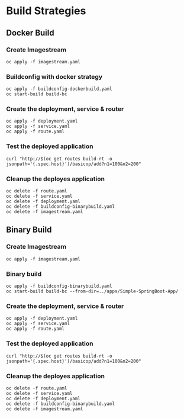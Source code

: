# Build Strategies

## Docker Build
### Create Imagestream
```
oc apply -f imagestream.yaml
```

### Buildconfig with docker strategy
```
oc apply -f buildconfig-dockerbuild.yaml
oc start-build build-bc
```

### Create the deployment, service & router
```
oc apply -f deployment.yaml
oc apply -f service.yaml
oc apply -f route.yaml
```

### Test the deployed application
```
curl "http://$(oc get routes build-rt -o jsonpath='{.spec.host}')/basicop/add?n1=100&n2=200"
```

### Cleanup the deployes application
```
oc delete -f route.yaml
oc delete -f service.yaml
oc delete -f deployment.yaml
oc delete -f buildconfig-binarybuild.yaml
oc delete -f imagestream.yaml
```

## Binary Build

### Create Imagestream
```
oc apply -f imagestream.yaml
```

### Binary build
```
oc apply -f buildconfig-binarybuild.yaml
oc start-build build-bc --from-dir=../apps/Simple-SpringBoot-App/
```

### Create the deployment, service & router
```
oc apply -f deployment.yaml
oc apply -f service.yaml
oc apply -f route.yaml
```

### Test the deployed application
```
curl "http://$(oc get routes build-rt -o jsonpath='{.spec.host}')/basicop/add?n1=100&n2=200"
```

### Cleanup the deployes application
```
oc delete -f route.yaml
oc delete -f service.yaml
oc delete -f deployment.yaml
oc delete -f buildconfig-binarybuild.yaml
oc delete -f imagestream.yaml
```